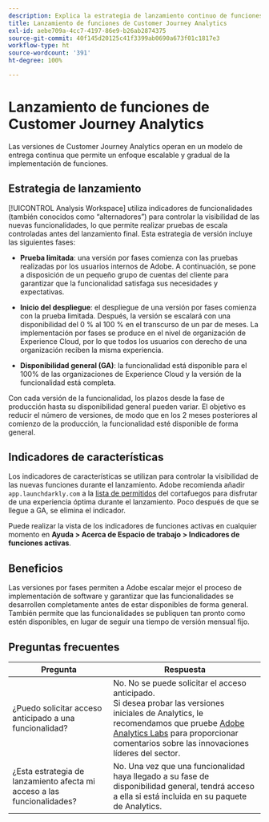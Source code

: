 ```yaml
---
description: Explica la estrategia de lanzamiento continuo de funciones para Customer Journey Analytics
title: Lanzamiento de funciones de Customer Journey Analytics
exl-id: aebe709a-4cc7-4197-86e9-b26ab2874375
source-git-commit: 40f145d20125c41f3399ab0690a673f01c1817e3
workflow-type: ht
source-wordcount: '391'
ht-degree: 100%

---
```


# Lanzamiento de funciones de Customer Journey Analytics

Las versiones de Customer Journey Analytics operan en un modelo de entrega continua que permite un enfoque escalable y gradual de la implementación de funciones.

## Estrategia de lanzamiento

[!UICONTROL Analysis Workspace] utiliza indicadores de funcionalidades (también conocidos como “alternadores”) para controlar la visibilidad de las nuevas funcionalidades, lo que permite realizar pruebas de escala controladas antes del lanzamiento final. Esta estrategia de versión incluye las siguientes fases:

* **Prueba limitada**: una versión por fases comienza con las pruebas realizadas por los usuarios internos de Adobe. A continuación, se pone a disposición de un pequeño grupo de cuentas del cliente para garantizar que la funcionalidad satisfaga sus necesidades y expectativas.

* **Inicio del despliegue**: el despliegue de una versión por fases comienza con la prueba limitada. Después, la versión se escalará con una disponibilidad del 0 % al 100 % en el transcurso de un par de meses. La implementación por fases se produce en el nivel de organización de Experience Cloud, por lo que todos los usuarios con derecho de una organización reciben la misma experiencia.

* **Disponibilidad general (GA)**: la funcionalidad está disponible para el 100% de las organizaciones de Experience Cloud y la versión de la funcionalidad está completa.

Con cada versión de la funcionalidad, los plazos desde la fase de producción hasta su disponibilidad general pueden variar. El objetivo es reducir el número de versiones, de modo que en los 2 meses posteriores al comienzo de la producción, la funcionalidad esté disponible de forma general.

## Indicadores de características

Los indicadores de características se utilizan para controlar la visibilidad de las nuevas funciones durante el lanzamiento. Adobe recomienda añadir `app.launchdarkly.com` a la [lista de permitidos](https://experienceleague.adobe.com/docs/analytics/technotes/ip-addresses.html?lang=es) del cortafuegos para disfrutar de una experiencia óptima durante el lanzamiento. Poco después de que se llegue a GA, se elimina el indicador.

Puede realizar la vista de los indicadores de funciones activas en cualquier momento en **Ayuda > Acerca de Espacio de trabajo > Indicadores de funciones activas**.

## Beneficios

Las versiones por fases permiten a Adobe escalar mejor el proceso de implementación de software y garantizar que las funcionalidades se desarrollen completamente antes de estar disponibles de forma general. También permite que las funcionalidades se publiquen tan pronto como estén disponibles, en lugar de seguir una tiempo de versión mensual fijo.

## Preguntas frecuentes

| Pregunta | Respuesta |
| --- | --- |
| ¿Puedo solicitar acceso anticipado a una funcionalidad? | No. No se puede solicitar el acceso anticipado.<br>Si desea probar las versiones iniciales de Analytics, le recomendamos que pruebe [Adobe Analytics Labs](https://experienceleague.adobe.com/docs/analytics/analyze/labs.html?lang=es) para proporcionar comentarios sobre las innovaciones líderes del sector. |
| ¿Esta estrategia de lanzamiento afecta mi acceso a las funcionalidades? | No. Una vez que una funcionalidad haya llegado a su fase de disponibilidad general, tendrá acceso a ella si está incluida en su paquete de Analytics. |
